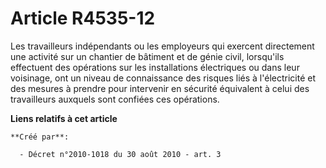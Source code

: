 # Article R4535-12

Les travailleurs indépendants ou les employeurs qui exercent directement une activité sur un chantier de bâtiment et de génie
civil, lorsqu'ils effectuent des opérations sur les installations électriques ou dans leur voisinage, ont un niveau de
connaissance des risques liés à l'électricité et des mesures à prendre pour intervenir en sécurité équivalent à celui des
travailleurs auxquels sont confiées ces opérations.

**Liens relatifs à cet article**

	**Créé par**:

	  - Décret n°2010-1018 du 30 août 2010 - art. 3
